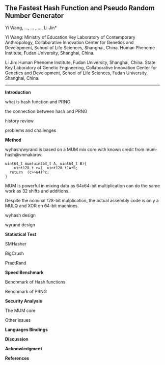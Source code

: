 The Fastest Hash Function and Pseudo Random Number Generator
----
Yi Wang, ..., ... , ..., Li Jin*

Yi Wang: Ministry of Education Key Laboratory of Contemporary Anthropology, Collaborative Innovation Center for Genetics and Development, School of Life Sciences, Shanghai, China. Human Phenome Institute, Fudan University, Shanghai, China.

Li Jin: Human Phenome Institute, Fudan University, Shanghai, China. State Key Laboratory of Genetic Engineering, Collaborative Innovation Center for Genetics and Development, School of Life Sciences, Fudan University, Shanghai, China.

----------------------------------------
**Introduction**

what is hash function and PRNG

the connection between hash and PRNG

history review

problems and challenges

**Method**

wyhash/wyrand is based on a MUM mix core with known credit from mum-hash@vnmakarov. 
```
uint64_t mum(uint64_t A, uint64_t B){
  __uint128_t c=(__uint128_t)A*B;
  return  (c>>64)^c;  
}
```
MUM is powerful in mixing data as 64x64-bit multiplication can do the same work as 32 shifts and additions.

Despite the nominal 128-bit mulplication, the actual assembly code is only a MULQ and XOR on 64-bit machines.

wyhash design

wyrand design

**Statistical Test**

SMHasher

BigCrush

PractRand

**Speed Benchmark**

Benchmark of Hash functions 

Benchmark of PRNG

**Security Analysis**

The MUM core

Other issues

**Languages Bindings**

**Discussion**

**Acknowledgment**

**References**
